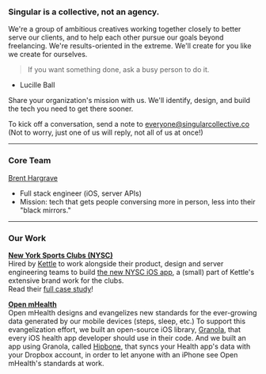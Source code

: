 ### Singular is a collective, not an agency.	

We're a group of ambitious creatives working together closely to better serve our clients, and to help each other pursue our goals beyond freelancing. We're results-oriented in the extreme. We'll create for you like we create for ourselves.

> If you want something done, ask a busy person to do it.	
- Lucille Ball

Share your organization's mission with us. We'll identify, design, and build the tech you need to get there sooner.

To kick off a conversation, send a note to [everyone@singularcollective.co](mailto:everyone@singularcollective.co)	 
(Not to worry, just one of us will reply, not all of us at once!)

***
### Core Team

[Brent Hargrave](https://brent.is)

- Full stack engineer (iOS, server APIs)		
- Mission: tech that gets people conversing more in person, less into their "black mirrors."

***
### Our Work

**[New York Sports Clubs (NYSC)](newyorksportsclubs.com)**		
Hired by [Kettle](https://kettlenyc.com) to work alongside their product, design and server engineering teams to build [the new NYSC iOS app](https://itunes.apple.com/us/app/sportsclubs-nysc-bsc-psc-wsc/id1120257245), a (small) part of Kettle's extensive brand work for the clubs. 	
Read their [full case study](https://kettlenyc.com/case-studies/nysc)!

**[Open mHealth](http://www.openmhealth.org/)**		
Open mHealth designs and evangelizes new standards for the ever-growing data generated by our mobile devices (steps, sleep, etc.) To support this evangelization effort, we built an open-source iOS library, [Granola](https://github.com/openmhealth/Granola), that every iOS health app developer should use in their code. And we built an app using Granola, called [Hipbone](https://hipboneapp.com), that syncs your Health app's data with your Dropbox account, in order to let anyone with an iPhone see Open mHealth's standards at work.
